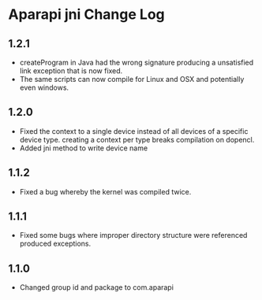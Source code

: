 # Aparapi jni Change Log

## 1.2.1

* createProgram in Java had the wrong signature producing a unsatisfied link exception that is now fixed.
* The same scripts can now compile for Linux and OSX and potentially even windows.

## 1.2.0

* Fixed the context to a single device instead of all devices of a specific device type. creating a context per type breaks compilation on dopencl.
* Added jni method to write device name

## 1.1.2

* Fixed a bug whereby the kernel was compiled twice.

## 1.1.1

* Fixed some bugs where improper directory structure were referenced produced exceptions.

## 1.1.0

* Changed group id and package to com.aparapi

